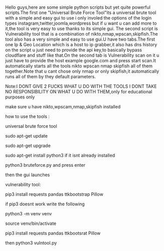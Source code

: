 Hello guys,here are some simple python scripts but yet quite powerful scripts.The first one "Universal Brute Force Tool"its a universal brute tool with a simple and easy gui to use i only involed the options of the login types instagram,twitter,joomla,wordpress but if u want u can add more to it,the tool is very easy to use thanks to its simple gui.
The second script is Vulnerability tool that is a combination of nikto,nmap,wpscan,skipfish.The tool also has a very simple and easy to use gui.U have two tabs.The first one Ip & Geo Location which is a host to ip grabber,it also has dns history on the script u just need to provide the api key,to basically bypass cloudflare and stuff like that.On the second tab is Vulnerability scan on it u just have to provide the host example google.com and press start scan.It automatically starts all the tools nikto wpscan nmap skipfish all of them together.Note that u cant chose only nmap or only skipfish,it automatically runs all of them by they  default parameters.

Note:I DONT GIVE 2 FUCKS WHAT U DO WITH THE TOOLS I DONT TAKE NO RESPONSIBILITY ON WHAT U DO WITH THEM,only for educational purposes only

make sure u have nikto,wpscam,nmap,skipfish installed

how to use the tools :

universal brute force tool

sudo apt-get update

sudo apt-get upgrade

sudo apt-get install python3 if it isnt already installed

python3 bruteforce.py and press enter

then the gui launches

vulnerability tool:

pip3 install requests pandas ttkbootstrap Pillow

if pip3 doesnt work write the following

python3 -m venv venv

source venv/bin/activate

pip3 install requests pandas ttkbootsrat Pillow

then python3 vulntool.py
